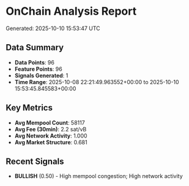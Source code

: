 # OnChain Analysis Report
Generated: 2025-10-10 15:53:47 UTC

## Data Summary
- **Data Points**: 96
- **Feature Points**: 96
- **Signals Generated**: 1
- **Time Range**: 2025-10-08 22:21:49.963552+00:00 to 2025-10-10 15:53:45.845583+00:00

## Key Metrics
- **Avg Mempool Count**: 58117
- **Avg Fee (30min)**: 2.2 sat/vB
- **Avg Network Activity**: 1.000
- **Avg Market Structure**: 0.681

## Recent Signals
- **BULLISH** (0.50) - High mempool congestion; High network activity
